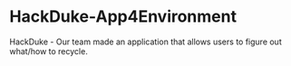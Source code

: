 # HackDuke-App4Environment
HackDuke - Our team made an application that allows users to figure out what/how to recycle.
